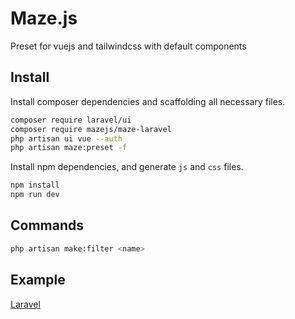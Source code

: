 # Maze.js

Preset for vuejs and tailwindcss with default components

## Install

Install composer dependencies and scaffolding all necessary files.
```bash
composer require laravel/ui
composer require mazejs/maze-laravel
php artisan ui vue --auth
php artisan maze:preset -f
```

Install npm dependencies, and generate `js` and `css` files.
```bash
npm install
npm run dev
```

## Commands

```bash
php artisan make:filter <name>
```

## Example
[Laravel](https://github.com/mazejs/example)
